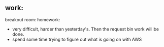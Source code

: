 ## work:

breakout room:
homework:
- very difficult, harder than yesterday's. Then the request bin work will be done.
- spend some time trying to figure out what is going on with AWS
